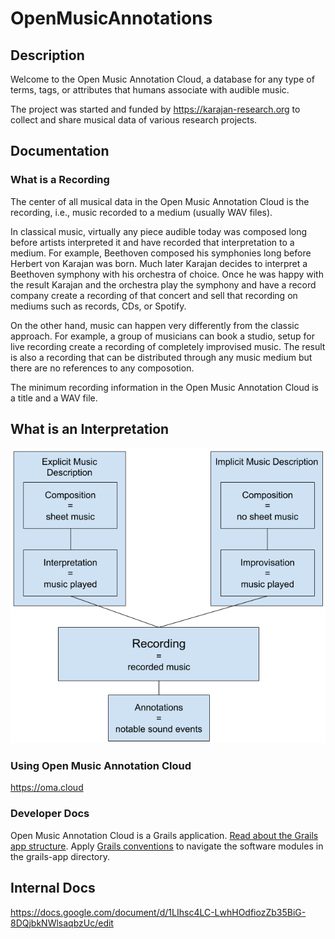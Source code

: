 # OpenMusicAnnotations

## Description

Welcome to the Open Music Annotation Cloud, a database for any type of terms, tags, or attributes that humans associate with audible music. 

The project was started and funded by https://karajan-research.org to collect and share musical data of various research projects.

## Documentation

### What is a Recording

The center of all musical data in the Open Music Annotation Cloud is the recording, i.e., music recorded to a medium (usually WAV files).

In classical music, virtually any piece audible today was composed long before artists interpreted it and have recorded that interpretation to a medium. For example, Beethoven composed his symphonies long before Herbert von Karajan was born. Much later Karajan decides to interpret a Beethoven symphony with his orchestra of choice. Once he was happy with the result Karajan and the orchestra play the symphony and have a record company create a recording of that concert and sell that recording on mediums such as records, CDs, or Spotify.

On the other hand, music can happen very differently from the classic approach. For example, a group of musicians can book a studio, setup for live recording create a recording of completely improvised music. The result is also a recording that can be distributed through any music medium but there are no references to any composotion.

The minimum recording information in the Open Music Annotation Cloud is a title and a WAV file.

## What is an Interpretation

![High level data model of recordings](https://github.com/KarajanResearch/OpenMusicAnnotations/blob/master/doc/High%20Level%20Data%20Model%20of%20Recordings.png)

### Using Open Music Annotation Cloud
https://oma.cloud

### Developer Docs
Open Music Annotation Cloud is a Grails application. [Read about the Grails app structure](http://docs.grails.org/latest/guide/introduction.html). Apply [Grails conventions](http://docs.grails.org/latest/guide/gettingStarted.html#conventionOverConfiguration) to navigate the software modules in the grails-app directory.

## Internal Docs
https://docs.google.com/document/d/1LIhsc4LC-LwhHOdfiozZb35BiG-8DQjbkNWlsaqbzUc/edit


